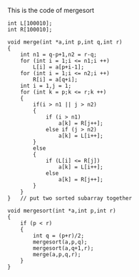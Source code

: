 This is the code of mergesort
    
    int L[100010];
    int R[100010];

    void merge(int *a,int p,int q,int r)
    {
        int n1 = q-p+1,n2 = r-q;    
        for (int i = 1;i <= n1;i ++)
            L[i] = a[p+i-1];
        for (int i = 1;i <= n2;i ++)
            R[i] = a[q+i];
        int i = 1,j = 1;
        for (int k = p;k <= r;k ++)
        {
            if(i > n1 || j > n2)
            {
                if (i > n1)
                    a[k] = R[j++];
                else if (j > n2)
                    a[k] = L[i++];
            }   
            else
            {
                if (L[i] <= R[j])
                    a[k] = L[i++];
                else
                    a[k] = R[j++];
            }
        }
    }   // put two sorted subarray together
      
    void mergesort(int *a,int p,int r)
    {
        if (p < r)
        {
            int q = (p+r)/2;
            mergesort(a,p,q);
            mergesort(a,q+1,r);
            merge(a,p,q,r);
        }
    }